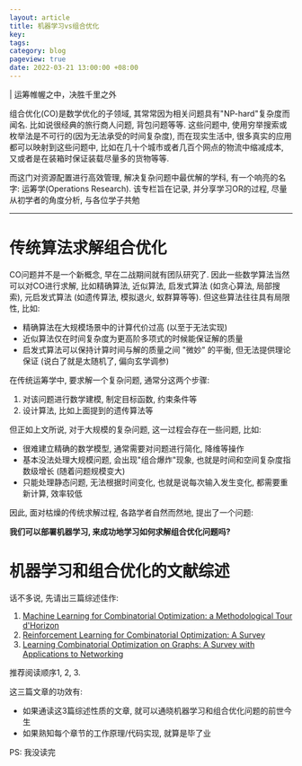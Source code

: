 ```yaml
---
layout: article
title: 机器学习vs组合优化
key: 
tags: 
category: blog
pageview: true
date: 2022-03-21 13:00:00 +08:00
---
```


| 运筹帷幄之中，决胜千里之外

组合优化(CO)是数学优化的子领域, 其常常因为相关问题具有"NP-hard"复杂度而闻名. 比如说很经典的旅行商人问题, 背包问题等等. 这些问题中, 使用穷举搜索或枚举法是不可行的(因为无法承受的时间复杂度), 而在现实生活中, 很多真实的应用都可以映射到这些问题中, 比如在几十个城市或者几百个网点的物流中缩减成本, 又或者是在装箱时保证装载尽量多的货物等等.

而这门对资源配置进行高效管理, 解决复杂问题中最优解的学科, 有一个响亮的名字: 运筹学(Operations Research). 该专栏旨在记录, 并分享学习OR的过程, 尽量从初学者的角度分析, 与各位学子共勉

---

# 传统算法求解组合优化

CO问题并不是一个新概念, 早在二战期间就有团队研究了. 因此一些数学算法当然可以对CO进行求解, 比如精确算法, 近似算法, 启发式算法 (如贪心算法, 局部搜索), 元启发式算法 (如遗传算法, 模拟退火, 蚁群算等等). 但这些算法往往具有局限性, 比如:
* 精确算法在大规模场景中的计算代价过高 (以至于无法实现)
* 近似算法仅在时间复杂度为更高阶多项式的时候能保证解的质量
* 启发式算法可以保持计算时间与解的质量之间 "微妙" 的平衡, 但无法提供理论保证 (说白了就是太随机了, 偏向玄学调参)

在传统运筹学中, 要求解一个复杂问题, 通常分这两个步骤:
1. 对该问题进行数学建模, 制定目标函数, 约束条件等
2. 设计算法, 比如上面提到的遗传算法等

但正如上文所说, 对于大规模的复杂问题, 这一过程会存在一些问题, 比如:
* 很难建立精确的数学模型, 通常需要对问题进行简化, 降维等操作
* 基本没法处理大规模问题, 会出现"组合爆炸"现象, 也就是时间和空间复杂度指数级增长 (随着问题规模变大)
* 只能处理静态问题, 无法根据时间变化, 也就是说每次输入发生变化, 都需要重新计算, 效率较低

因此, 面对枯燥的传统求解过程, 各路学者自然而然地, 提出了一个问题:

**我们可以部署机器学习, 来成功地学习如何求解组合优化问题吗?**

# 机器学习和组合优化的文献综述

话不多说, 先请出三篇综述佳作:
1. [Machine Learning for Combinatorial Optimization: a Methodological Tour d'Horizon](https://arxiv.org/abs/1811.06128)
2. [Reinforcement Learning for Combinatorial Optimization: A Survey](https://arxiv.org/abs/2003.03600)
3. [Learning Combinatorial Optimization on Graphs: A Survey with Applications to Networking](https://arxiv.org/abs/2005.11081)

推荐阅读顺序1, 2, 3. 

这三篇文章的功效有:
* 如果通读这3篇综述性质的文章, 就可以通晓机器学习和组合优化问题的前世今生
* 如果熟知每个章节的工作原理/代码实现, 就算是毕了业

PS: 我没读完